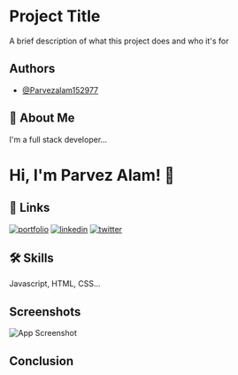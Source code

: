 
# Project Title

A brief description of what this project does and who it's for


## Authors

- [@Parvezalam152977](https://github.com/Parvez152977)


## 🚀 About Me
I'm a full stack developer...


# Hi, I'm Parvez Alam! 👋


## 🔗 Links
[![portfolio](https://img.shields.io/badge/my_portfolio-000?style=for-the-badge&logo=ko-fi&logoColor=white)](https://katherineoelsner.com/)
[![linkedin](https://img.shields.io/badge/linkedin-0A66C2?style=for-the-badge&logo=linkedin&logoColor=white)](https://www.linkedin.com/)
[![twitter](https://img.shields.io/badge/twitter-1DA1F2?style=for-the-badge&logo=twitter&logoColor=white)](https://twitter.com/)


## 🛠 Skills
Javascript, HTML, CSS...


## Screenshots

![App Screenshot](https://via.placeholder.com/468x300?text=App+Screenshot+Here)


## Conclusion